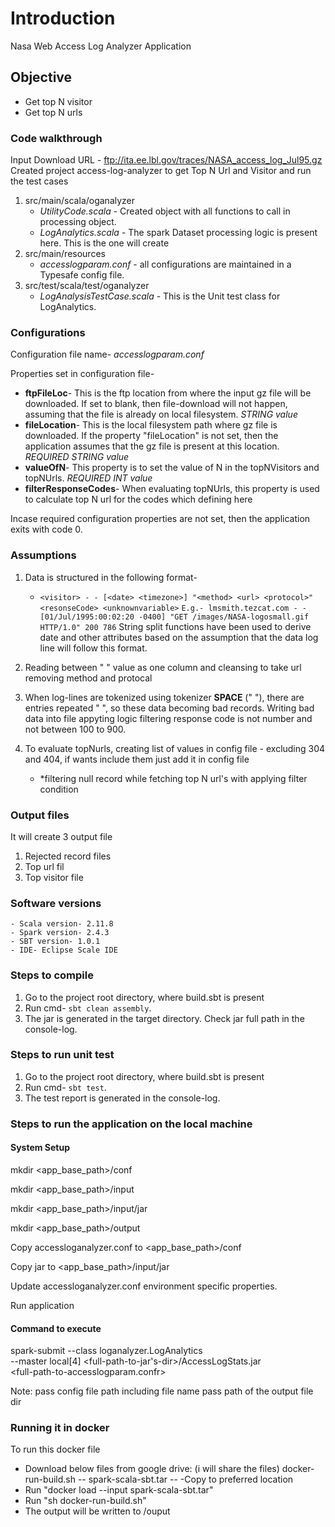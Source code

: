 # Introduction
Nasa Web Access Log Analyzer Application

## Objective
- Get top N visitor
- Get top N urls

### Code walkthrough
Input Download URL - ftp://ita.ee.lbl.gov/traces/NASA_access_log_Jul95.gz	
Created project access-log-analyzer to get Top N Url and Visitor and run the test cases
1. src/main/scala/oganalyzer
	* *UtilityCode.scala* - Created object with all functions to call in processing object.
	* *LogAnalytics.scala* - The spark Dataset processing logic is present here. This is the one will create 
2. src/main/resources
	* *accesslogparam.conf* - all configurations are maintained in a Typesafe config file.
3. src/test/scala/test/oganalyzer
	* *LogAnalysisTestCase.scala* - This is the Unit test class for LogAnalytics.

### Configurations
Configuration file name- *accesslogparam.conf*

Properties set in configuration file-
- **ftpFileLoc**- This is the ftp location from where the input gz file will be downloaded. If set to blank, then file-download will not happen, assuming that the file is already on local filesystem. *STRING value*
- **fileLocation**- This is the local filesystem path where gz file is downloaded. If the property "fileLocation" is not set, then the application assumes that the gz file is present at this location. *REQUIRED STRING value*	
- **valueOfN**- This property is to set the value of N in the topNVisitors and topNUrls. *REQUIRED INT value*
- **filterResponseCodes**- When evaluating topNUrls, this property is used to calculate top N url for the codes which defining here

Incase required configuration properties are not set, then the application exits with code 0.

### Assumptions
1. Data is structured in the following format- 
	* `<visitor> - - [<date> <timezone>] "<method> <url> <protocol>" <resonseCode> <unknownvariable>`
  	  `E.g.- lmsmith.tezcat.com - - [01/Jul/1995:00:02:20 -0400] "GET /images/NASA-logosmall.gif HTTP/1.0" 200 786`
  	  String split functions have been used to derive date and other attributes based on the assumption that the data log line will follow this format.

2. Reading between " " value as one column and cleansing to take url removing method and protocal

3. When log-lines are tokenized using tokenizer **SPACE** (" "), there are entries repeated " ", so these data becoming bad records. Writing bad data into file appyting logic filtering response code is not number and not between 100 to 900.
	
3. To evaluate topNurls, creating list of values in config file - excluding 304 and 404, if wants include them just add it in config file
	* *filtering null record while fetching top N url's with applying filter condition
	
### Output files
It will create 3 output file
1. Rejected record files
2. Top url fil
3. Top visitor file

### Software versions
	- Scala version- 2.11.8
	- Spark version- 2.4.3
	- SBT version- 1.0.1
	- IDE- Eclipse Scale IDE
	
### Steps to compile
1. Go to the project root directory, where build.sbt is present
2. Run cmd- `sbt clean assembly`. 
3. The jar is generated in the target directory. Check jar full path in the console-log.


### Steps to run unit test
1. Go to the project root directory, where build.sbt is present
2. Run cmd- `sbt test`.
3. The test report is generated in the console-log.

### Steps to run the application on the local machine
#### System Setup
mkdir <app_base_path>/conf

mkdir <app_base_path>/input

mkdir <app_base_path>/input/jar

mkdir <app_base_path>/output
	
	
Copy accessloganalyzer.conf to <app_base_path>/conf

Copy jar to <app_base_path>/input/jar

Update accessloganalyzer.conf environment specific properties.

Run application

#### Command to execute	

spark-submit --class loganalyzer.LogAnalytics \
--master local[4] <full-path-to-jar's-dir>/AccessLogStats.jar \
<full-path-to-accesslogparam.confr> <path-of-output-file-dir>

Note: 
pass config file path including file name
pass path of the output file dir

### Running it in docker
To run this docker file
- Download below files from google drive: (i will share the files)
docker-run-build.sh --
spark-scala-sbt.tar --
-Copy to preferred location
- Run "docker load --input spark-scala-sbt.tar"
- Run "sh docker-run-build.sh"
- The output will be written to <above-preferred-location>/ouput
	


